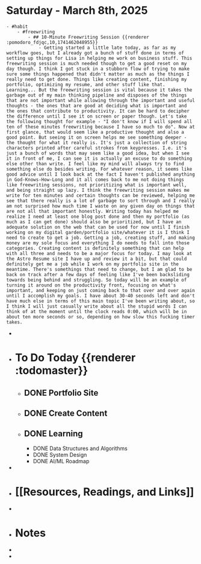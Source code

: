 # Saturday - March 8th, 2025
	- #habit
		- #freewriting
			- ## 10-Minute Freewriting Session {{renderer :pomodoro_fdjqc,10,1741462048955}}
				- Getting started a little late today, as far as my workflow goes, but I already got a bunch of stuff done in terms of setting up things for Lisa in helping me work on business stuff. This freewriting session is much needed though to get a good reset on my day though. I think I got stuck in a stubborn flow of trying to make sure some things happened that didn't matter as much as the things I really need to get done. Things like creating content, finishing my portfolio, optimizing my resume, and other stuff like that. Learning... But the freewriting session is vital because it takes the garbage out of my main thinking pipeline and disposes of the things that are not important while allowing through the important and useful thoughts - the ones that are good at deciding what is important and the ones that contribute to productivity. It can be hard to decipher the difference until I see it on screen or paper though. Let's take the following thought for example - "I don't know if I will spend all ten of these minutes freewriting because I have so much to do". Now at first glance, that would seem like a productive thought and also a good point. But seeing it on screen helps me see something deeper - the thought for what it really is. It's just a collection of string characters printed after careful strokes from keypresses. I.e. it's just a bunch of words that may seem like a good idea, but when I see it in front of me, I can see it is actually an excuse to do something else other than write. I feel like my mind will always try to find something else do besides writing. For whatever reason, it seems like good advice until I look back at the fact I haven't published anything in God-Knows-How-Long and it all comes back to me not doing things like freewriting sessions, not prioritizing what is important well, and being straight up lazy. I think the freewriting session makes me write for ten minutes and certain thoughts can be reviewed, helping me see that there really is a lot of garbage to sort through and I really am not surprised how much time I waste on any given day on things that are not all that important honestly. Writing today has helped me realize I need at least one blog post done and then my portfolio (as much as I can get done) should also be prioritized, but I have an adequate solution on the web that can be used for now until I finish working on my digital garden/portfolio site/whatever it is I think I need to create to get a job. Getting a job, creating stuff, and making money are my sole focus and everything I do needs to fall into those categories. Creating content is definitely something that can help with all three and needs to be a major focus for today. I may look at the Astro Resume site I have up and review it a bit, but that could definitely get me a job while I work on my portfolio site in the meantime. There's somethings that need to change, but I am glad to be back on track after a few days of feeling like I've been backsliding towards being behind and struggling. So today will be an example of turning it around on the productivity front, focusing on what's important, and keeping on just coming back to that over and over again until I accomplish my goals. I have about 30-40 seconds left and don't have much else in terms of this main topic I've been writing about, so I think I will just casually write about all the stupid words I can think of at the moment until the clock reads 0:00, which will be in about ten more seconds or so, depending on how slow this fucking timer takes.
-
- # To Do Today {{renderer :todomaster}}
	- ## DONE Portfolio Site
	- ## DONE Create Content
	- ## DONE Learning
		- DONE Data Structures and Algorithms
		- DONE System Design
		- DONE AI/ML Roadmap
-
- # [[Resources, Readings, and Links]]
-
- # Notes
-
-